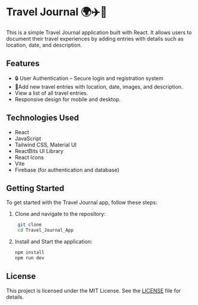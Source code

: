 # Travel Journal 🌍✈️📔

This is a simple Travel Journal application built with React. It allows users to document their travel experiences by adding entries with details such as location, date, and description.

## Features

- 🔒 User Authentication – Secure login and registration system
- 📝Add new travel entries with location, date, images, and description.
- View a list of all travel entries.
- Responsive design for mobile and desktop.

## Technologies Used

- React
- JavaScript
- Tailwind CSS, Material UI
- ReactBits UI Library
- React Icons
- Vite
- Firebase (for authentication and database)

## Getting Started

To get started with the Travel Journal app, follow these steps:

1. Clone and navigate to the repository:
   ```bash
    git clone
    cd Travel_Journal_App
   ```
2. Install and Start the application:
   ```bash
   npm install
   npm run dev
   ```

## License
This project is licensed under the MIT License. See the [LICENSE](LICENSE) file for details.
